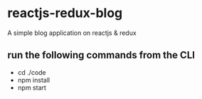 # reactjs-redux-blog
A simple blog application on reactjs &amp; redux

## run the following commands from the CLI

* cd ./code
* npm install
* npm start
